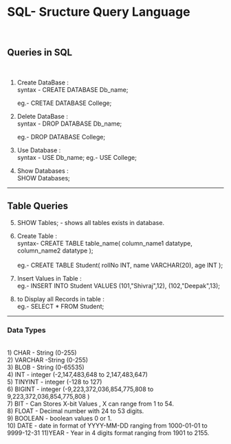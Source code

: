 <h1>SQL- Sructure Query Language</h1> <br>

<h2>Queries in SQL</h2> <br>

1. Create DataBase : <br>
   syntax - CREATE DATABASE Db_name; <br>

   eg.- CRETAE DATABASE College; <br>

2. Delete DataBase : <br>
   syntax - DROP DATABASE Db_name; <br>

   eg.- DROP DATABASE College; <br>

3. Use Database : <br>
   syntax - USE Db_name;
   eg.- USE College;

4) Show Databases : <br>
   SHOW Databases;

<hr>
 <h2>Table Queries</h2>

5. SHOW Tables; - shows all tables exists in database. <br>

6) Create Table : <br>
   syntax- CREATE TABLE table_name(
   column_name1 datatype,
   column_name2 datatype
   ); <br><br>
   eg.- CREATE TABLE Student(
   rollNo INT,
   name VARCHAR(20),
   age INT
   );
   <br>

7) Insert Values in Table : <br>
   eg.- INSERT INTO Student
   VALUES
   (101,"Shivraj",12),
   (102,"Deepak",13); <br>

8) to Display all Records in table : <br>
eg.- SELECT \* FROM Student;
<hr>

<h3>Data Types</h3> <br>
1) CHAR - String (0-255) <br>
2) VARCHAR -String (0-255) <br>
3) BLOB - String (0-65535) <br>
4) INT - integer (-2,147,483,648 to 2,147,483,647) <br>
5) TINYINT - integer (-128 to 127)<br>
6) BIGINT - integer (-9,223,372,036,854,775,808 to 9,223,372,036,854,775,808 ) <br>
7) BIT - Can Stores X-bit Values , X can range from 1 to 54. <br>
8) FLOAT - Decimal number with 24 to 53 digits.<br>
9) BOOLEAN - boolean values 0 or 1. <br>
10) DATE - date in format of YYYY-MM-DD ranging from 1000-01-01 to 9999-12-31
11)YEAR - Year in 4 digits format ranging from 1901 to 2155.
